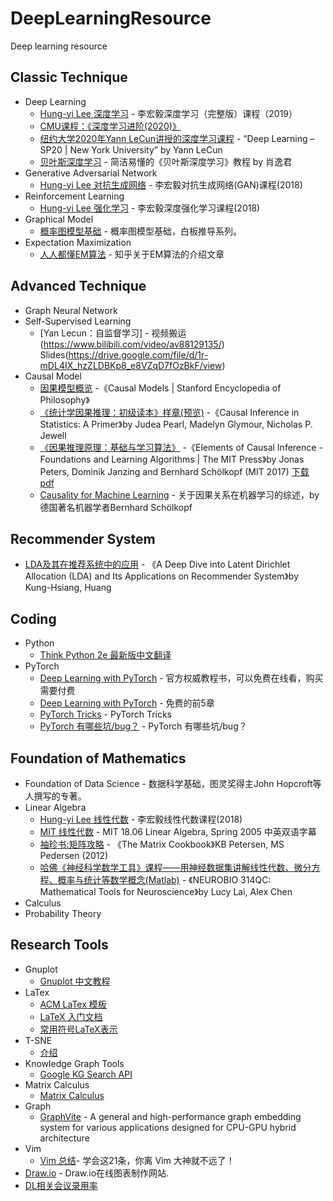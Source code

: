 # DeepLearningResource
Deep learning resource

## Classic Technique
* Deep Learning
    * [Hung-yi Lee 深度学习](https://www.bilibili.com/video/av48285039) - 李宏毅深度学习（完整版）课程（2019）
    * [CMU课程：《深度学习进阶(2020)》](https://andrejristeski.github.io/10707-S20/)
    * [纽约大学2020年Yann LeCun讲授的深度学习课程](https://drive.google.com/drive/folders/1-9th2FpFJy5OnfoVU_9_Dc1SgSjgnw8w) - “Deep Learning – SP20 | New York University” by Yann LeCun
    * [贝叶斯深度学习](https://sites.cs.ucsb.edu/~william/papers/BDL.pdf) - 简洁易懂的《贝叶斯深度学习》教程 by 肖逸君
* Generative Adversarial Network
    * [Hung-yi Lee 对抗生成网络](https://www.bilibili.com/video/av24011528) - 李宏毅对抗生成网络(GAN)课程(2018)
* Reinforcement Learning
    * [Hung-yi Lee 强化学习](https://www.bilibili.com/video/av24724071) - 李宏毅深度强化学习课程(2018)
* Graphical Model
    * [概率图模型基础](https://www.bilibili.com/video/av33545406) - 概率图模型基础，白板推导系列。
* Expectation Maximization
    * [人人都懂EM算法](https://zhuanlan.zhihu.com/p/36331115)  - 知乎关于EM算法的介绍文章
    
## Advanced Technique
* Graph Neural Network
* Self-Supervised Learning
    * [Yan Lecun：自监督学习] - 视频搬运(https://www.bilibili.com/video/av88129135/) Slides(https://drive.google.com/file/d/1r-mDL4IX_hzZLDBKp8_e8VZqD7fOzBkF/view)
* Causal Model
    * [因果模型概览](https://plato.stanford.edu/entries/causal-models/) -《Causal Models | Stanford Encyclopedia of Philosophy》
    * [《统计学因果推理：初级读本》样章(预览)](http://bayes.cs.ucla.edu/PRIMER/) -《Causal Inference in Statistics: A Primer》by Judea Pearl, Madelyn Glymour, Nicholas P. Jewell
    * [《因果推理原理：基础与学习算法》](https://mitpress.mit.edu/books/elements-causal-inference) -《Elements of Causal Inference - Foundations and Learning Algorithms | The MIT Press》by Jonas Peters, Dominik Janzing and Bernhard Schölkopf (MIT 2017) [下载](https://www.dropbox.com/s/gkmsow492w3oolt/11283.pdf?dl=1) [pdf](https://pan.baidu.com/s/1RzvyuVnMjSfRHKRKmNd0Yg)
    * [Causality for Machine Learning](https://arxiv.org/abs/1911.10500) - 关于因果关系在机器学习的综述，by 德国著名机器学者Bernhard Schölkopf
## Recommender System
* [LDA及其在推荐系统中的应用](https://medium.com/m/global-identity?redirectUrl=https%3A%2F%2Fblog.rosetta.ai%2Fa-deep-dive-into-latent-dirichlet-allocation-lda-and-its-applications-on-recommender-system-e2e8ea5e661c) - 《A Deep Dive into Latent Dirichlet Allocation (LDA) and Its Applications on Recommender System》by Kung-Hsiang, Huang


## Coding
* Python
    * [Think Python 2e 最新版中文翻译](https://codingpy.com/books/thinkpython2/)
* PyTorch
    * [Deep Learning with PyTorch](https://www.manning.com/books/deep-learning-with-pytorch) - 官方权威教程书，可以免费在线看，购买需要付费
    * [Deep Learning with PyTorch](https://pytorch.org/assets/deep-learning/Deep-Learning-with-PyTorch.pdf) - 免费的前5章
    * [PyTorch Tricks](https://github.com/zxdefying/pytorch_tricks) - PyTorch Tricks
    * [PyTorch 有哪些坑/bug？](https://www.zhihu.com/question/67209417) - PyTorch 有哪些坑/bug？
    
## Foundation of Mathematics
* Foundation of Data Science - 数据科学基础，图灵奖得主John Hopcroft等人撰写的专著。
* Linear Algebra
    * [Hung-yi Lee 线性代数](https://www.bilibili.com/video/av31780632) - 李宏毅线性代数课程(2018)
    * [MIT 线性代数](https://www.bilibili.com/video/av15463995) -  MIT 18.06 Linear Algebra, Spring 2005 中英双语字幕
    * [袖珍书:矩阵攻略](http://www2.imm.dtu.dk/pubdb/views/publication_details.php?id=3274) - 《The Matrix Cookbook》KB Petersen, MS Pedersen (2012)
    * [哈佛《神经科学数学工具》课程——用神经数据集讲解线性代数、微分方程、概率与统计等数学概念(Matlab)](https://canvas.harvard.edu/courses/71556) - 《NEUROBIO 314QC: Mathematical Tools for Neuroscience》by Lucy Lai, Alex Chen
* Calculus
* Probability Theory

## Research Tools
* Gnuplot
    * [Gnuplot 中文教程](http://blog.sciencenet.cn/blog-373392-535918.html)
* LaTex
    * [ACM LaTex 模板](https://www.acm.org/publications/proceedings-template)
    * [LaTeX 入门文档](https://liam.page/2014/09/08/latex-introduction/)
    * [常用符号LaTeX表示](http://www.mohu.org/info/symbols/symbols.htm)
* T-SNE
    * [介绍](https://www.oreilly.com/learning/an-illustrated-introduction-to-the-t-sne-algorithm)
* Knowledge Graph Tools
    * [Google KG Search API](https://developers.google.com/knowledge-graph/)
* Matrix Calculus
    * [Matrix Calculus](https://en.wikipedia.org/wiki/Matrix_calculus)
* Graph
    * [GraphVite](https://graphvite.io/) - A general and high-performance graph embedding system for various applications
designed for CPU-GPU hybrid architecture
* Vim
    * [Vim 总结](https://zhuanlan.zhihu.com/p/76787950)- 学会这21条，你离 Vim 大神就不远了！
* [Draw.io](https://github.com/jgraph/drawio) - Draw.io在线图表制作网站.
* [DL相关会议录用率](https://github.com/lixin4ever/Conference-Acceptance-Rate)